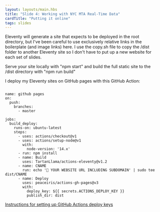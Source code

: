 ```yaml
---
layout: layouts/main.hbs
title: "Slide 4: Working with NYC MTA Real-Time Data"
cardTitle: "Putting it online"
tags: slides
---
```


Eleventy will generate a site that expects to be deployed in the root directory, but I've been careful to use exclusively relative links in the boilerplate (and image links) here. I use the copy.sh file to copy the /dist folder to another Eleventy site so I don't have to put up a new website for each set of slides.

Serve your site locally with "npm start" and build the full static site to the /dist directory with "npm run build"

I deploy my Eleventy sites on GitHub pages with this GitHub Action:

<pre><code>
name: github pages
on:
  push:
    branches:
      - master

jobs:
  build_deploy:
    runs-on: ubuntu-latest
    steps:
      - uses: actions/checkout@v1
      - uses: actions/setup-node@v1
        with:
          node-version: '14.x'
      - run: npm install
      - name: Build
        uses: TartanLlama/actions-eleventy@v1.2
      - name: CNAME
        run: echo '🚸 YOUR WEBSITE URL INCLUDING SUBDOMAIN' | sudo tee dist/CNAME
      - name: Deploy
        uses: peaceiris/actions-gh-pages@v3
        with:
          deploy_key: ${{ secrets.ACTIONS_DEPLOY_KEY }}
          publish_dir: dist
</code></pre>

[Instructions for setting up GitHub Actions deploy keys](https://medium.com/@cmichel/how-to-deploy-a-create-react-app-with-github-actions-5e01f7a7b6b)